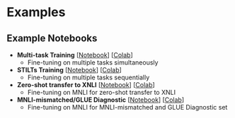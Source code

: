 # Examples

## Example Notebooks

* **Multi-task Training** [[Notebook](./notebooks/jiant_Multi_Task_Example.ipynb)] [[Colab](https://colab.research.google.com/github/jiant-dev/jiant/blob/master/examples/notebooks/jiant_Multi_Task_Example.ipynb)]
    * Fine-tuning on multiple tasks simultaneously
* **STILTs Training** [[Notebook](./notebooks/jiant_STILTs_Example.ipynb)] [[Colab](https://colab.research.google.com/github/jiant-dev/jiant/blob/master/examples/notebooks/jiant_STILTs_Example.ipynb)]
    * Fine-tuning on multiple tasks sequentially
* **Zero-shot transfer to XNLI** [[Notebook](./notebooks/jiant_XNLI_Example.ipynb)] [[Colab](https://colab.research.google.com/github/jiant-dev/jiant/blob/master/examples/notebooks/jiant_XNLI_Example.ipynb)]
    * Fine-tuning on MNLI for zero-shot transfer to XNLI
* **MNLI-mismatched/GLUE Diagnostic** [[Notebook](./notebooks/jiant_MNLI_Diagnostic_Example.ipynb)] [[Colab](https://colab.research.google.com/github/jiant-dev/jiant/blob/master/examples/notebooks/jiant_MNLI_Diagnostic_Example.ipynb)]
   * Fine-tuning on MNLI for MNLI-mismatched and GLUE Diagnostic set
